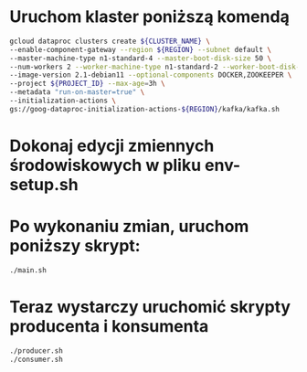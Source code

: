 # Uruchom klaster poniższą komendą

```sh
gcloud dataproc clusters create ${CLUSTER_NAME} \
--enable-component-gateway --region ${REGION} --subnet default \
--master-machine-type n1-standard-4 --master-boot-disk-size 50 \
--num-workers 2 --worker-machine-type n1-standard-2 --worker-boot-disk-size 50 \
--image-version 2.1-debian11 --optional-components DOCKER,ZOOKEEPER \
--project ${PROJECT_ID} --max-age=3h \
--metadata "run-on-master=true" \
--initialization-actions \
gs://goog-dataproc-initialization-actions-${REGION}/kafka/kafka.sh
```

# Dokonaj edycji zmiennych środowiskowych w pliku env-setup.sh

# Po wykonaniu zmian, uruchom poniższy skrypt:
```sh
./main.sh
```
# Teraz wystarczy uruchomić skrypty producenta i konsumenta
```sh
./producer.sh
./consumer.sh
```
